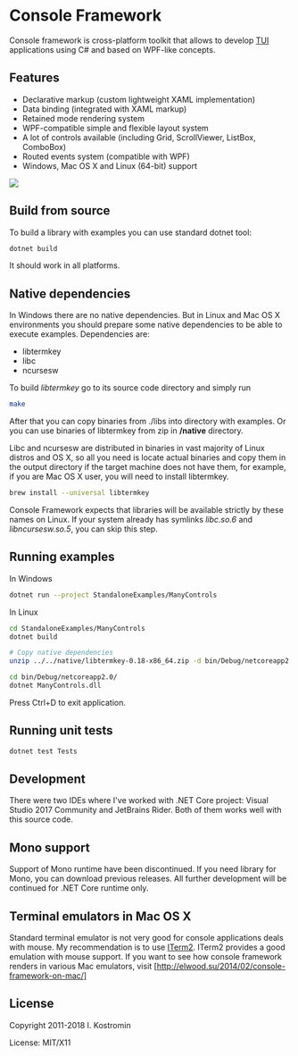 Console Framework
==

Console framework is cross-platform toolkit that allows to develop [TUI] applications using C# and based on WPF-like concepts.

Features
--------

- Declarative markup (custom lightweight XAML implementation)
- Data binding (integrated with XAML markup)
- Retained mode rendering system
- WPF-compatible simple and flexible layout system
- A lot of controls available (including Grid, ScrollViewer, ListBox, ComboBox)
- Routed events system (compatible with WPF)
- Windows, Mac OS X and Linux (64-bit) support

![](http://gyazo.com/81e1ae92cfba8c7a1c2a98da7da75ad7.png)

Build from source
--
To build a library with examples you can use standard dotnet tool:

```sh
dotnet build
```

It should work in all platforms.

Native dependencies
--
In Windows there are no native dependencies. But in Linux and Mac OS X environments you should prepare some native dependencies to be able to execute examples. Dependencies are:

- libtermkey
- libc
- ncursesw

To build *libtermkey* go to its source code directory and simply run

```sh
make
```

After that you can copy binaries from ./libs into directory with examples. Or you can use binaries of libtermkey from zip in **/native** directory.

Libc and ncursesw are distributed in binaries in vast majority of Linux distros and OS X, so all you need is locate actual binaries and copy them in the output directory if the target machine does not have them, for example, if you are Mac OS X user, you will need to install libtermkey.

```sh
brew install --universal libtermkey
```

Console Framework expects that libraries will be available strictly by these names on Linux. If your system already has symlinks *libc.so.6* and *libncursesw.so.5*, you can skip this step.

Running examples
--
In Windows

```sh
dotnet run --project StandaloneExamples/ManyControls
```

In Linux

```sh
cd StandaloneExamples/ManyControls
dotnet build

# Copy native dependencies
unzip ../../native/libtermkey-0.18-x86_64.zip -d bin/Debug/netcoreapp2.0/

cd bin/Debug/netcoreapp2.0/
dotnet ManyControls.dll
```

Press Ctrl+D to exit application.

Running unit tests
--
```sh
dotnet test Tests
```

Development
--
There were two IDEs where I've worked with .NET Core project: Visual Studio 2017 Community and JetBrains Rider. Both of them works well with this source code.

Mono support
--
Support of Mono runtime have been discontinued. If you need library for Mono, you can download previous releases. All further development will be continued for .NET Core runtime only.


Terminal emulators in Mac OS X
--
Standard terminal emulator is not very good for console applications deals with mouse. My recommendation is to use [ITerm2]. ITerm2 provides a good emulation with mouse support. If you want to see how console framework renders in various Mac emulators, visit [http://elwood.su/2014/02/console-framework-on-mac/]

License
-------
Copyright 2011-2018 I. Kostromin

License: MIT/X11

[TUI]:http://en.wikipedia.org/wiki/Text-based_user_interface
[MacPorts]:http://www.macports.org/
[ITerm2]:http://www.iterm2.com/#/section/home
[http://elwood.su/2014/02/console-framework-on-mac/]:http://elwood.su/2014/02/console-framework-on-mac/
